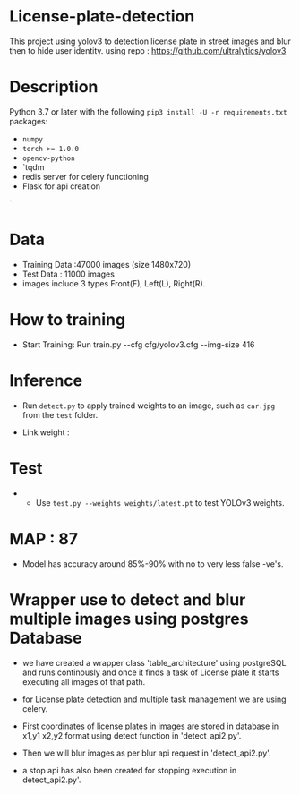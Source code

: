 # License-plate-detection
This project using yolov3  to detection license plate in street images and blur then to hide user identity.
using repo : https://github.com/ultralytics/yolov3

# Description 
Python 3.7 or later with the following `pip3 install -U -r requirements.txt` packages:

- `numpy`
- `torch >= 1.0.0`
- `opencv-python`
- `tqdm
-  redis server for celery functioning
-  Flask for api creation 

`
# Data
- Training Data :47000 images (size 1480x720) 
- Test Data :  11000 images
- images include 3 types Front(F), Left(L), Right(R).
 
# How to training 
- Start Training: Run train.py --cfg cfg/yolov3.cfg --img-size 416

# Inference 
- Run `detect.py` to apply trained weights to an image, such as `car.jpg` from the `test` folder.

- Link weight  : 


# Test
- - Use `test.py --weights weights/latest.pt` to test YOLOv3 weights.

# MAP : 87
- Model has accuracy around 85%-90%  with no to very less false -ve's.  



# Wrapper use to detect and blur multiple images using postgres Database 

- we have created a wrapper class 'table_architecture' using postgreSQL and runs continously and once it finds a task of License plate it starts executing all images of that path.

- for License plate detection and multiple task management we are using celery.

- First coordinates of license plates in images are stored in database in x1,y1  x2,y2 format using detect function in 'detect_api2.py'.

- Then we will blur images as per blur api request in 'detect_api2.py'.

- a stop api has also been created for stopping execution in detect_api2.py'. 



